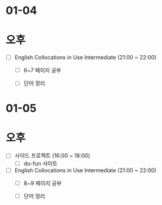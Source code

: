 # 01-04

# 오후
- [ ] English Collocations in Use Intermediate (21:00 ~ 22:00)
	- [ ] 6~7 페이지 공부
	- [ ] 단어 정리



# 01-05

# 오후
- [ ] 사이드 프로젝트 (16:00 ~ 18:00)
	- [ ] do-fun 사이트
- [ ] English Collocations in Use Intermediate (21:00 ~ 22:00)
	- [ ] 8~9 페이지 공부
	- [ ] 단어 정리


